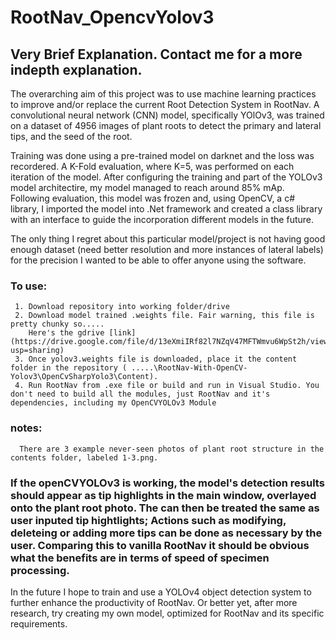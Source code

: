 # RootNav_OpencvYolov3

## Very Brief Explanation. Contact me for a more indepth explanation. 

The overarching aim of this project was to use machine learning practices to improve and/or replace the current Root Detection System in RootNav. A convolutional neural network (CNN) model, specifically YOlOv3, was trained on a dataset of 4956 images of plant roots to detect the primary and lateral tips, and the seed of the root.

Training was done using a pre-trained model on darknet and the loss was recordered. A K-Fold evaluation, where K=5, was performed on each iteration of the model. After configuring the training and part of the YOLOv3 model architectire, my model managed to reach around 85% mAp. Following evaluation, this model was frozen and, using OpenCV, a c# library, I imported the model into .Net framework and created a class library with an interface to guide the incorporation different models in the future.

The only thing I regret about this particular model/project is not having good enough dataset (need better resolution and more instances of lateral labels) for the precision I wanted to be able to offer anyone using the software. 



### To use:
     1. Download repository into working folder/drive
     2. Download model trained .weights file. Fair warning, this file is pretty chunky so.....
        Here's the gdrive [link](https://drive.google.com/file/d/13eXmiIRf82l7NZqV47MFTWmvu6WpSt2h/view?usp=sharing)
     3. Once yolov3.weights file is downloaded, place it the content folder in the repository ( .....\RootNav-With-OpenCV-Yolov3\OpenCvSharpYolo3\Content).
     4. Run RootNav from .exe file or build and run in Visual Studio. You don't need to build all the modules, just RootNav and it's dependencies, including my OpenCVYOLOv3 Module 
     
### notes: 
      There are 3 example never-seen photos of plant root structure in the contents folder, labeled 1-3.png.
      
  ### If the openCVYOLOv3 is working, the model's detection results should appear as tip highlights in the main window, overlayed onto the plant root photo. The can then be treated the same as user inputed tip hightlights; Actions such as modifying, deleteing or adding more tips can be done as necessary by the user. Comparing this to vanilla RootNav it should be obvious what the benefits are in terms of speed of specimen processing.
  
In the future I hope to train and use a YOLOv4 object detection system to further enhance the productivity of RootNav. Or better yet, after more research, try creating my own model, optimized for RootNav and its specific requirements. 

